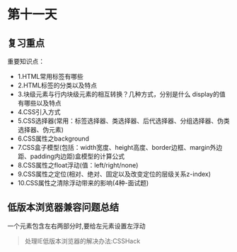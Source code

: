 # 第十一天
## 复习重点
重要知识点：
- 1.HTML常用标签有哪些
- 2.HTML标签的分类以及特点
- 3.块级元素与行内块级元素的相互转换？几种方式，分别是什么
display的值有哪些以及特点
- 4.CSS引入方式
- 5.CSS选择器(常用：标签选择器、类选择器、后代选择器、分组选择器、伪类选择器、伪元素)
- 6.CSS属性之background
- 7.CSS盒子模型(包括：width宽度、height高度、border边框、margin外边距、padding内边距)盒模型的计算公式
- 8.CSS属性之float浮动(值：left/right/none)
- 9.CSS属性之定位(相对、绝对、固定以及改变定位的层级关系z-index)
- 10.CSS属性之清除浮动带来的影响(4种-面试题)

## 低版本浏览器兼容问题总结
一个元素包含左右两部分时,要给左元素设置左浮动
> 处理IE低版本浏览器的解决办法:CSSHack